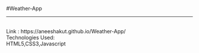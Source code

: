 #Weather-App
<hr>
<br>
Link : https://aneeshakut.github.io/Weather-App/
<br>
Technologies Used:
<br>
HTML5,CSS3,Javascript
